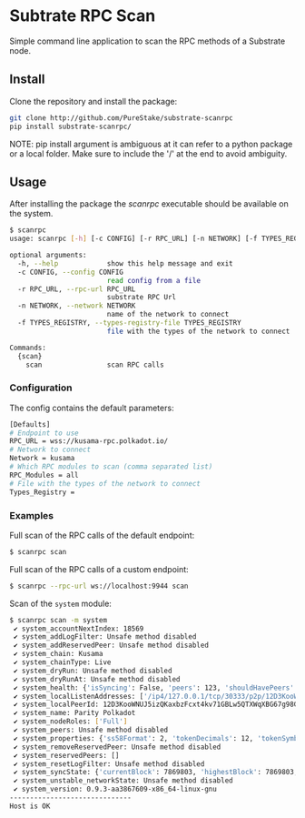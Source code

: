 # Subtrate RPC Scan

Simple command line application to scan the RPC methods of a Substrate node.

## Install

Clone the repository and install the package:

```bash
git clone http://github.com/PureStake/substrate-scanrpc
pip install substrate-scanrpc/
```

NOTE: pip install argument is ambiguous at it can refer to a python package or a local folder. Make sure to include the '/' at the end to avoid ambiguity.


## Usage

After installing the package the _scanrpc_ executable should be available on the system.

```bash
$ scanrpc
usage: scanrpc [-h] [-c CONFIG] [-r RPC_URL] [-n NETWORK] [-f TYPES_REGISTRY] {scan} ...

optional arguments:
  -h, --help            show this help message and exit
  -c CONFIG, --config CONFIG
                        read config from a file
  -r RPC_URL, --rpc-url RPC_URL
                        substrate RPC Url
  -n NETWORK, --network NETWORK
                        name of the network to connect
  -f TYPES_REGISTRY, --types-registry-file TYPES_REGISTRY
                        file with the types of the network to connect

Commands:
  {scan}
    scan                scan RPC calls
```

### Configuration 

The config contains the default parameters:

```bash
[Defaults]
# Endpoint to use
RPC_URL = wss://kusama-rpc.polkadot.io/
# Network to connect
Network = kusama
# Which RPC modules to scan (comma separated list)
RPC_Modules = all
# File with the types of the network to connect
Types_Registry = 
```

### Examples

Full scan of the RPC calls of the default endpoint:

```bash
$ scanrpc scan
```

Full scan of the RPC calls of a custom endpoint:

```bash
$ scanrpc --rpc-url ws://localhost:9944 scan
```

Scan of the `system` module:

```bash
$ scanrpc scan -m system
 ✔ system_accountNextIndex: 18569
 ✔ system_addLogFilter: Unsafe method disabled
 ✔ system_addReservedPeer: Unsafe method disabled
 ✔ system_chain: Kusama
 ✔ system_chainType: Live
 ✔ system_dryRun: Unsafe method disabled
 ✔ system_dryRunAt: Unsafe method disabled
 ✔ system_health: {'isSyncing': False, 'peers': 123, 'shouldHavePeers': True}
 ✔ system_localListenAddresses: ['/ip4/127.0.0.1/tcp/30333/p2p/12D3KooWNUJ5izQKaxbzFcxt4kv71GBLw5QTXWqXBG67g98GaeqQ', '/ip4/10.200.0.82/tcp/30333/p2p/12D3KooWNUJ5izQKaxbzFcxt4kv71GBLw5QTXWqXBG67g98GaeqQ']
 ✔ system_localPeerId: 12D3KooWNUJ5izQKaxbzFcxt4kv71GBLw5QTXWqXBG67g98GaeqQ
 ✔ system_name: Parity Polkadot
 ✔ system_nodeRoles: ['Full']
 ✔ system_peers: Unsafe method disabled
 ✔ system_properties: {'ss58Format': 2, 'tokenDecimals': 12, 'tokenSymbol': 'KSM'}
 ✔ system_removeReservedPeer: Unsafe method disabled
 ✔ system_reservedPeers: []
 ✔ system_resetLogFilter: Unsafe method disabled
 ✔ system_syncState: {'currentBlock': 7869803, 'highestBlock': 7869803, 'startingBlock': 7840261}
 ✔ system_unstable_networkState: Unsafe method disabled
 ✔ system_version: 0.9.3-aa3867609-x86_64-linux-gnu
------------------------------
Host is OK
```
